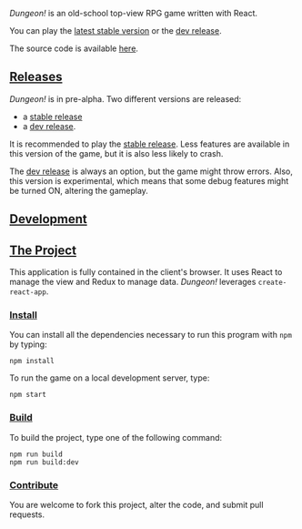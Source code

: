_Dungeon!_ is an old-school top-view RPG game written with React.

You can play the [latest stable version](http://dungeon.yvesgurcan.com/stable/) or the [dev release](http://dungeon.yvesgurcan.com/dev/).

The source code is available [here](https://github.com/yvesgurcan/dungeon).

## [Releases](#toc)

_Dungeon!_ is in pre-alpha. Two different versions are released:

-   a [stable release](http://dungeon.yvesgurcan.com/stable/)
-   a [dev release](http://dungeon.yvesgurcan.com/dev/).

It is recommended to play the [stable release](http://dungeon.yvesgurcan.com/stable/). Less features are available in this version of the game, but it is also less likely to crash.

The [dev release](http://dungeon.yvesgurcan.com/dev/) is always an option, but the game might throw errors. Also, this version is experimental, which means that some debug features might be turned ON, altering the gameplay.

## [Development](#toc)

## [The Project](#toc)

This application is fully contained in the client's browser. It uses React to manage the view and Redux to manage data. _Dungeon!_ leverages `create-react-app`.

### [Install](#toc)

You can install all the dependencies necessary to run this program with `npm` by typing:

    npm install

To run the game on a local development server, type:

    npm start

### [Build](#toc)

To build the project, type one of the following command:

    npm run build
    npm run build:dev

### [Contribute](#toc)

You are welcome to fork this project, alter the code, and submit pull requests.
